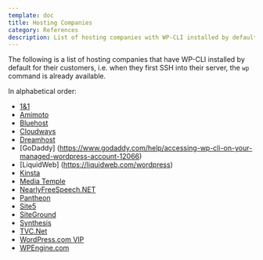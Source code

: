 ```yaml
---
template: doc
title: Hosting Companies
category: References
description: List of hosting companies with WP-CLI installed by default.
---
```


The following is a list of hosting companies that have WP-CLI installed by default for their customers, i.e. when they first SSH into their server, the `wp` command is already available.

In alphabetical order:

* [1&1](http://1and1.com/)
* [Amimoto](http://megumi-cloud.com/)
* [Bluehost](http://www.bluehost.com/)
* [Cloudways](http://cloudways.com)
* [Dreamhost](http://dreamhost.com)
* [GoDaddy] (https://www.godaddy.com/help/accessing-wp-cli-on-your-managed-wordpress-account-12066)
* [LiquidWeb] (https://liquidweb.com/wordpress)
* [Kinsta](https://kinsta.com)
* [Media Temple](http://mediatemple.net)
* [NearlyFreeSpeech.NET](https://www.nearlyfreespeech.net/)
* [Pantheon](https://pantheon.io)
* [Site5](http://www.site5.com/)
* [SiteGround](http://www.siteground.com/)
* [Synthesis](http://websynthesis.com/)
* [TVC.Net](http://TVC.Net/)
* [WordPress.com VIP](http://vip.wordpress.com/)
* [WPEngine.com](http://wpengine.com)
